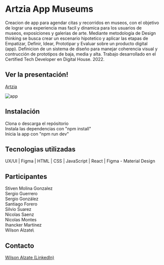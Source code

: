 # Artzia App Museums
Creacion de app para agendar citas y recorridos en museos, con el objetivo de lograr una experiencia mas facil y dinamica para los usuarios de museos, exposiciones y galerias de arte.
Mediante metodología de Design thinking se busca crear un escenario hipotetico y aplicar las etapas de Empatizar, Definir, Idear, Prototipar y Evaluar sobre un producto digital (app).
Definicion de un sistema de diseño para manejar coherencia visual y contrucción de prototipos de baja, media y alta.
Trabajo desarrollado en el Certified Tech Developer en Digital House. 2022.

## Ver la presentación!
[Artzia](https://www.figma.com/proto/cLwa5aOfLriqmy5g1UAPpk/C9-E6-%E2%8F%A4--Museos-y-espacios-culturales?node-id=905-347&scaling=scale-down&page-id=905%3A297&starting-point-node-id=905%3A347&hotspot-hints=0)

<!-- imagen -->
![app](https://github.com/Wilalz/Artzia-museum-UXUI-React/blob/main/Artzia%20App%20Museums.jpg)

## Instalación
Clona o descarga el repósitorio\
Instala las dependencias con "npm install"\
Inicia la app con "npm run dev"

## Tecnologias utilizadas
UX/UI | Figma | HTML | CSS | JavaScript | React | Figma - Material Design

## Participantes
Stiven Molina Gonzalez\
Sergio Guerrero\
Sergio González\
Santiago Forero\
Silvio Suarez\
Nicolas Saenz\
Nicolas Montes\
Ihancker Martínez\
Wilson Alzate\

## Contacto
[Wilson Alzate (LinkedIn)](https://www.linkedin.com/in/wilson-alzate-pineda/)
